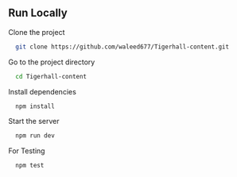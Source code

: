 
## Run Locally

Clone the project

```bash
  git clone https://github.com/waleed677/Tigerhall-content.git
```

Go to the project directory

```bash
  cd Tigerhall-content
```

Install dependencies

```bash
  npm install
```

Start the server

```bash
  npm run dev
```

For Testing

```bash
  npm test
```



